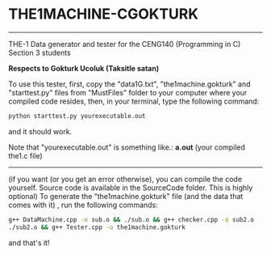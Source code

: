 # THE1MACHINE-CGOKTURK
--------

THE-1 Data generator and tester for the CENG140 (Programming in C) Section 3 students

**Respects to Gokturk Ucoluk (Taksitle satan)**

To use this tester, first, copy the "data1G.txt", "the1machine.gokturk" and "starttest.py" files from "MustFiles" folder to your computer where your compiled code resides, then, in your terminal, type the following command:
```sh
python starttest.py yourexecutable.out
```
and it should work.

Note that "yourexecutable.out" is something like.:    **a.out** (your compiled the1.c file)

-------

(if you want (or you get an error otherwise), you can compile the code yourself. Source code is available in the SourceCode folder. This is highly optional)
To generate the "the1machine.gokturk" file (and the data that comes with it) , run the following commands:
```bash
g++ DataMachine.cpp -o sub.o && ./sub.o && g++ checker.cpp -o sub2.o
./sub2.o && g++ Tester.cpp -o the1machine.gokturk
```

and that's it!

